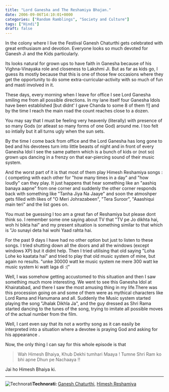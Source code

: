 ```yaml
---
title: "Lord Ganesha and The Reshamiya Bhajan."
date: 2006-09-06T14:10:01+0000
categories: ["Random Ramblings", "Society and Culture"]
tags: ["Hindi"]
draft: false
---
```


In the colony where I live the Festival Ganesh Chaturthi gets celebrated with great enthusiasm and devotion. Everyone looks so much devoted for Ganesh Ji and the Kids particularly.

Its looks natural for grown ups to have faith in Ganesha because of his Vighna-Vinayaka role and closeness to Lakshmi Ji. But as far as kids go, I guess  its mostly because that this is one of those few occasions where they get the opportunity to do some extra-curricular-activity with so much of fun and masti involved in it.

These days, every morning when I leave for office I see Lord Ganesha smiling me from all possible directions. In my lane itself  four Ganesha Idols have been established [but didnt' I gave Chanda to some 8 of them !!] and by the time I reach the main road the count reaches close to a dozen.

You may say that I must be feeling  very heavenly (literally) with presence of so many Gods (or atleast so many forms of one God) around me. I too felt so intially but it all turns ugly when the sun sets.

By the time I come back from office and the Lord Ganesha has long gone to bed and his devotees turn into little beasts of night and in front of every Ganesha Idol I see the same pattern which is a bunch of kids or (not so) grown ups dancing in a frenzy on that ear-piercing sound of their music system.

And the worst part of it is that most of them play Himesh Reshamiya songs :(  competing with each other for "how many times in a day" and "how loudly" can they play. It just happens that hear something like an "aashiq banaya aapne"  from one corner and suddenly the other corner responds back with something like "Tanha Jiya Na Jaaye" and  soon the atmoshper gets filled with likes of "O Meri Johrazabeen", "Tera Suroor", "Aaashiqui main teri" and the list goes on.

You must be guessing I too am a great fan of Reshamiya but please dont think so.  I remember some one saying about TV that "TV pe Jo dikhta hai, woh hi bikta hai" and my present situation is something similar to that which is "Jo sunayi deta hai wohi Yaad rahta hai.

For the past 9 days I have had no other option but just to listen to these songs. I tried shutting down all the doors and all the windows (except windows XP) but it didnt help. Then I tried utilising that old saying "Loha Lohe ko kaatata hai" and tried to play that old music system of mine, but again no results. "unke 30000 watt ke music system ne mere 300 watt ke music system ki watt laga di :("

Well, I was somehow getting accustomed to this situation and then I saw something much more interesting. We went to see this Ganesha Idol at Khairatabad, and there I saw the most amusing thing in my life.There was this procession going on and some of them were as mythical characters like Lord Rama and Hanumana and all. Suddenly the Music system started playing the song "Jhalak Dikhla Ja", and the guy dressed as Shri Rama  started dancing to the tunes of the song, trying to imitate all possible moves of the actual number from the film.

Well, I cant even say that its not a worthy song as it can easily be interpreted into a situation where a devotee is praying God and asking for his appearance .

Now, the only thing I can say for this whole episode is that
<blockquote>Wah Himesh Bhaiya, Khub Dekhi tumhari Maaya !
Tumne Shri Ram ko bhi apne Dhun pe Nachaaya !!</blockquote>
Jai ho Himesh Bhaiya ki.

<hr /><img src="http://rakeshkumar.wordpress.com/wp-content/uploads/2006/08/technorati.gif" alt="Technorati" /><strong>Technorati: </strong><a href="http://www.technorati.com/tag/Ganesh+Chaturthi" rel="tag">Ganesh Chaturthi</a>, <a href="http://www.technorati.com/tag/Himesh+Reshamiya" rel="tag">Himesh Reshamiya</a>